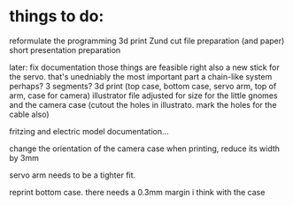 # things to do: 
reformulate the programming
3d print
Zund cut file preparation (and paper)
short presentation preparation 

later: fix documentation
those things are feasible
right also a new stick for the servo. that's unedniably the most important part
a chain-like system perhaps? 3 segments?
3d print (top case, bottom case, servo arm, top of arm, case for camera)
illustrator file adjusted for size for the little gnomes and the camera case (cutout the holes in illustrato. mark the holes for the cable also)

fritzing and electric model
documentation...

change the orientation of the camera case when printing, reduce its width by 3mm

servo arm needs to be a tighter fit.

reprint bottom case. there needs a 0.3mm margin i think with the case